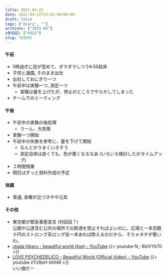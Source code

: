 ```yaml
---
title: 2021-04-22
date: 2021-04-22T23:01:50+09:00
draft: false
tags: ["diary", ""]
archives: ["2021-04"]
n年日記: ["0422"]
slug: 769691
---
```

#### 午前
- 5時過ぎに目が覚めて、ダラダラしつう6:55起床
- 子供と通園, そのまま出社
- 出社しておにぎり一つ
- 午前中は実験一つ, 測定一つ
  - 実験は量を上げたが、停止のところでやらかしてしまった
- チームでのミーティング
#### 午後
- 午前中の実験の後処理
  - うーん、大失敗
- 実験一つ開始
- 午前中の失敗を参考に、量を下げて開始
  - なんとかうまくいきそう
  - 測定自体は良くても、色が悪くなるなあ (いろいろ検討したがタイムアップ)
- ２時間残業
- 明日はずっと資料作成の予定
#### 体調
- 普通, 金曜が近づきやや元気
#### その他
- 東京都が緊急事態宣言 (何回目？)  
公園や公道含む公共の場所での飲酒を禁止すればよいのに。広場と一本百数十円のストロング系ロング缶一本あれば酔えるのだから、そりゃタチが悪いわ。
- [utada hikaru - beautiful world (live) - YouTube](https://www.youtube.com/watch?v=N_-8blVYk70)
{{< youtube N_-8blVYk70 >}}
- [LOVE PSYCHEDELICO - Beautiful World (Official Video) - YouTube](https://www.youtube.com/watch?v=zYz9pH-bhhM)
{{< youtube zYz9pH-bhhM >}}  
いい曲だー